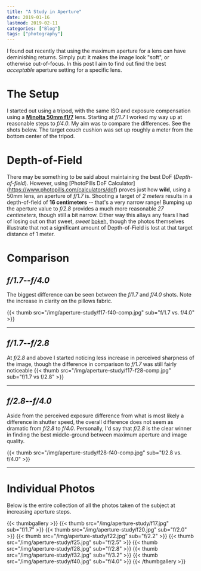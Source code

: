 ```yaml
---
title: "A Study in Aperture"
date: 2019-01-16
lastmod: 2019-02-11
categories: ["Blog"]
tags: ["photography"]
---
```

I found out recently that using the maximum aperture for a lens can have
deminishing returns. Simply put: it makes the image look "soft", or otherwise
out-of-focus. In this post I aim to find out find the best *acceptable* aperture
setting for a specific lens.

<!--more-->

# The Setup
I started out using a tripod, with the same ISO and exposure compensation using
a [**Minolta 50mm f1/7**](https://en.wikipedia.org/wiki/Minolta_AF_50mm_f/1.7)
lens. Starting at *f/1.7* I worked my way up at reasonable steps to *f/4.0*. My
aim was to compare the differences. See the shots below. The target couch
cushion was set up roughly a meter from the bottom center of the tripod.


# Depth-of-Field
There may be something to be said about maintaining the best DoF
(*Depth-of-field*). However, using [PhotoPills DoF Calculator]
(https://www.photopills.com/calculators/dof) proves just how **wild**, using a
50mm lens, an aperture of *f/1.7* is. Shooting a target of *2 meters* results in
a depth-of-field of **16 centimeters** -- that's a very narrow range! Bumping up
the aperture value to *f/2.8* provides a much more reasonable *27 centimeters*,
though still a bit narrow. Either way this allays any fears I had of losing out
on that sweet, *sweet* [bokeh](https://en.wikipedia.org/wiki/Bokeh), though the
photos themselves illustrate that not a significant amount of Depth-of-Field is
lost at that target distance of 1 meter.


# Comparison
## *f/1.7*--*f/4.0*
The biggest difference can be seen between the *f/1.7* and *f/4.0* shots. Note
the increase in clarity on the pillows fabric.

{{< thumb src="/img/aperture-study/f17-f40-comp.jpg" sub="f/1.7 vs. f/4.0" >}}

---

## *f/1.7*--*f/2.8*
At *f/2.8* and above I started noticing less increase in perceived sharpness of
the image, though the difference in comparison to *f/1.7* was still fairly
noticeable
{{< thumb src="/img/aperture-study/f17-f28-comp.jpg" sub="f/1.7 vs f/2.8" >}}

---

## *f/2.8*--*f/4.0*
Aside from the perceived exposure difference from what is most likely a
difference in shutter speed, the overall difference does not seem as dramatic
from *f/2.8* to *f/4.0*. Personally, I'd say that *f/2.8* is the clear winner in
finding the best middle-ground between maximum aperture and image quality.

{{< thumb src="/img/aperture-study/f28-f40-comp.jpg" sub="f/2.8 vs. f/4.0" >}}

---

# Individual Photos
Below is the entire collection of all the photos taken of the subject at
increasing aperture steps.

{{< thumbgallery >}}
    {{< thumb src="/img/aperture-study/f17.jpg" sub="f/1.7" >}}
    {{< thumb src="/img/aperture-study/f20.jpg" sub="f/2.0" >}}
    {{< thumb src="/img/aperture-study/f22.jpg" sub="f/2.2" >}}
    {{< thumb src="/img/aperture-study/f25.jpg" sub="f/2.5" >}}
    {{< thumb src="/img/aperture-study/f28.jpg" sub="f/2.8" >}}
    {{< thumb src="/img/aperture-study/f32.jpg" sub="f/3.2" >}}
    {{< thumb src="/img/aperture-study/f40.jpg" sub="f/4.0" >}}
{{< /thumbgallery >}}
